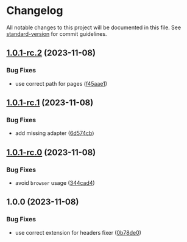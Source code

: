 # Changelog

All notable changes to this project will be documented in this file. See [standard-version](https://github.com/conventional-changelog/standard-version) for commit guidelines.

## [1.0.1-rc.2](https://github.com/mishamyrt/feature-sliced-svelte/compare/v1.0.1-rc.1...v1.0.1-rc.2) (2023-11-08)

### Bug Fixes

* use correct path for pages ([f45aae1](https://github.com/mishamyrt/feature-sliced-svelte/commit/f45aae1c076b9ecb05ccb7757ec60e5365e6f438))

## [1.0.1-rc.1](https://github.com/mishamyrt/feature-sliced-svelte/compare/v1.0.1-rc.0...v1.0.1-rc.1) (2023-11-08)

### Bug Fixes

* add missing adapter ([6d574cb](https://github.com/mishamyrt/feature-sliced-svelte/commit/6d574cb9b60336afc3aacf691b63882825c736ae))

## [1.0.1-rc.0](https://github.com/mishamyrt/feature-sliced-svelte/compare/v1.0.0...v1.0.1-rc.0) (2023-11-08)

### Bug Fixes

* avoid `browser` usage ([344cad4](https://github.com/mishamyrt/feature-sliced-svelte/commit/344cad42d274621be750cc0e3317f5aa32eabda8))

## 1.0.0 (2023-11-08)

### Bug Fixes

* use correct extension for headers fixer ([0b78de0](https://github.com/mishamyrt/feature-sliced-svelte/commit/0b78de07ac1848e596e83b34b6765ea4f0afcd80))
